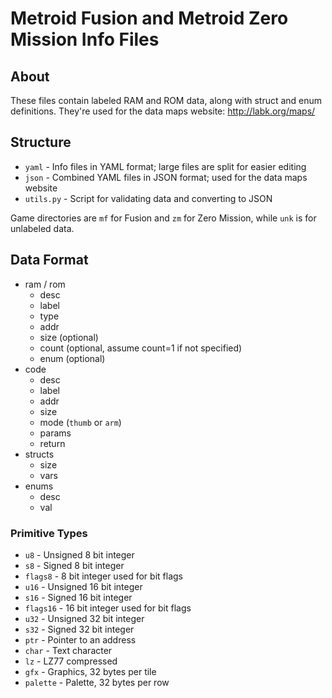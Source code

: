 # Metroid Fusion and Metroid Zero Mission Info Files

## About
These files contain labeled RAM and ROM data, along with struct and enum definitions. They're used for the data maps website: http://labk.org/maps/

## Structure
- `yaml` - Info files in YAML format; large files are split for easier editing
- `json` - Combined YAML files in JSON format; used for the data maps website
- `utils.py` - Script for validating data and converting to JSON

Game directories are `mf` for Fusion and `zm` for Zero Mission, while `unk` is for unlabeled data.

## Data Format
- ram / rom
  - desc
  - label
  - type
  - addr
  - size (optional)
  - count (optional, assume count=1 if not specified)
  - enum (optional)
- code
  - desc
  - label
  - addr
  - size
  - mode (`thumb` or `arm`)
  - params
  - return
- structs
  - size
  - vars
- enums
  - desc
  - val

### Primitive Types
- `u8` - Unsigned 8 bit integer
- `s8` - Signed 8 bit integer
- `flags8` - 8 bit integer used for bit flags
- `u16` - Unsigned 16 bit integer
- `s16` - Signed 16 bit integer
- `flags16` - 16 bit integer used for bit flags
- `u32` - Unsigned 32 bit integer
- `s32` - Signed 32 bit integer
- `ptr` - Pointer to an address
- `char` - Text character
- `lz` - LZ77 compressed
- `gfx` - Graphics, 32 bytes per tile
- `palette` - Palette, 32 bytes per row
    